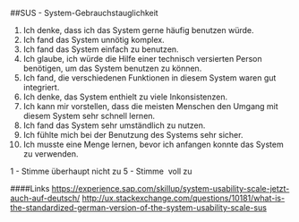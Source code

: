 ##SUS - System-Gebrauchstauglichkeit


1. Ich denke, dass ich das System gerne häufig benutzen würde.
2. Ich fand das System unnötig komplex.
3. Ich fand das System einfach zu benutzen.
4. Ich glaube, ich würde die Hilfe einer technisch versierten Person benötigen, um das System benutzen zu können.
5. Ich fand, die verschiedenen Funktionen in diesem System waren gut integriert.
6. Ich denke, das System enthielt zu viele Inkonsistenzen.
7. Ich kann mir vorstellen, dass die meisten Menschen den Umgang mit diesem System sehr schnell lernen.
8. Ich fand das System sehr umständlich zu nutzen.
9. Ich fühlte mich bei der Benutzung des Systems sehr sicher.
10. Ich musste eine Menge lernen, bevor ich anfangen konnte das System zu verwenden.

1 - Stimme überhaupt nicht zu
5 - Stimme  voll zu

####Links
https://experience.sap.com/skillup/system-usability-scale-jetzt-auch-auf-deutsch/
http://ux.stackexchange.com/questions/10181/what-is-the-standardized-german-version-of-the-system-usability-scale-sus
